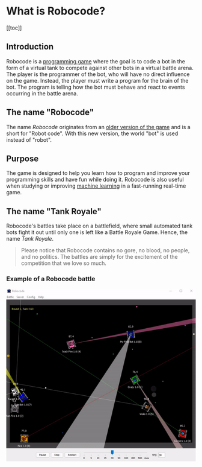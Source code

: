 # What is Robocode?

[[toc]]

## Introduction

Robocode is a [programming game](https://en.wikipedia.org/wiki/Programming_game) where the goal is to code a bot in the
form of a virtual tank to compete against other bots in a virtual battle arena. The player is the programmer of the bot,
who will have no direct influence on the game. Instead, the player must write a program for the brain of the bot. The
program is telling how the bot must behave and react to events occurring in the battle arena.

## The name "Robocode"

The name _Robocode_ originates from an [older version of the game](https://robocode.sourceforge.io/) and is a short
for "Robot code". With this new version, the world "bot" is used instead of "robot".

## Purpose

The game is designed to help you learn how to program and improve your programming skills and have fun while doing it.
Robocode is also useful when studying or improving [machine learning](https://en.wikipedia.org/wiki/Machine_learning) in
a fast-running real-time game.

## The name "Tank Royale"

Robocode's battles take place on a battlefield, where small automated tank bots fight it out until only one is left
like a Battle Royale Game. Hence, the name _Tank Royale_.

> Please notice that Robocode contains no gore, no blood, no people, and no politics. The battles are simply for the
> excitement of the competition that we love so much.

### Example of a Robocode battle

![Battle screenshot](../images/robocode-battle-anim.gif)